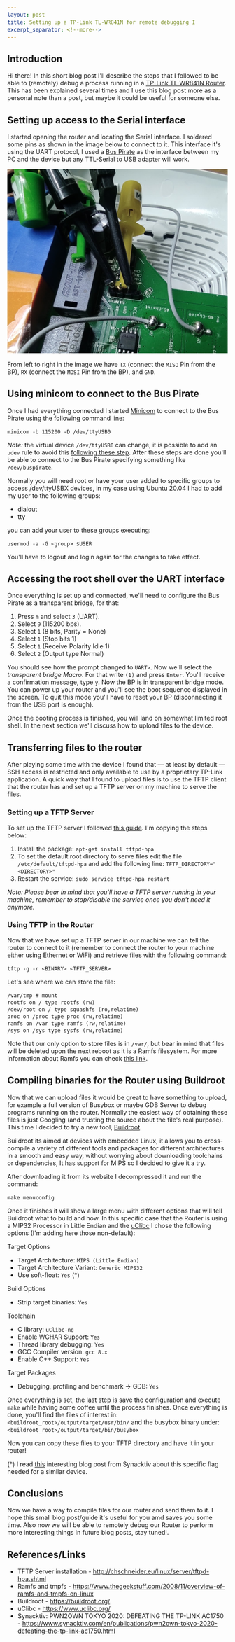 ```yaml
---
layout: post
title: Setting up a TP-Link TL-WR841N for remote debugging I
excerpt_separator: <!--more-->
---
```


## Introduction

Hi there! In this short blog post I'll describe the steps that I followed to be able to (remotely) debug a process running in a [TP-Link TL-WR841N Router](https://www.tp-link.com/ar/home-networking/wifi-router/tl-wr841n/). This has been explained several times and I use this blog post more as a personal note than a post, but maybe it could be useful for someone else.

<!--more-->

## Setting up access to the Serial interface

I started opening the router and locating the Serial interface. I soldered some pins as shown in the image below to connect to it. This interface it's using the UART protocol, I used a [Bus Pirate](http://dangerousprototypes.com/docs/Bus_Pirate) as the interface between my PC and the device but any TTL-Serial to USB adapter will work.

<html>
<img src="/images/2021-04-21-Playing-with-a-TP-LINK-TR841_I_uart_interface.jpg" alt="Soldered pins to UART interface">
</html>

From left to right in the image we have `TX` (connect the `MISO` Pin from the BP), `RX` (connect the `MOSI` Pin from the BP), and `GND`.

## Using minicom to connect to the Bus Pirate

Once I had everything connected I started [Minicom](https://linux.die.net/man/1/minicom) to connect to the Bus Pirate using the following command line:

~~~
minicom -b 115200 -D /dev/ttyUSB0
~~~
_Note:_ the virtual device `/dev/ttyUSB0` can change, it is possible to add an `udev` rule to avoid this [following these step](https://d.lij.uno/linux-bus-pirate.html). After these steps are done you'll be able to connect to the Bus Pirate specifying something like `/dev/buspirate`.


Normally you will need root or have your user added to specific groups to access /dev/ttyUSBX devices, in my case using Ubuntu 20.04 I had to add my user to the following groups:

* dialout
* tty

you can add your user to these groups executing:

~~~
usermod -a -G <group> $USER
~~~

You'll have to logout and login again for the changes to take effect.

## Accessing the root shell over the UART interface

Once everything is set up and connected, we'll need to configure the Bus Pirate as a transparent bridge, for that:

1. Press `m` and select `3` (UART).
2. Select `9` (115200 bps).
3. Select `1` (8 bits, Parity = None)
4. Select `1` (Stop bits 1)
5. Select `1` (Receive Polarity Idle 1)
6. Select `2` (Output type Normal)

You should see how the prompt changed to `UART>`. Now we'll select the _transparent bridge Macro_. For that write `(1)` and press `Enter`. You'll receive a confirmation message, type `y`. Now the BP is in transparent bridge mode. You can power up your router and you'll see the boot sequence displayed in the screen. To quit this mode you'll have to reset your BP (disconnecting it from the USB port is enough).

Once the booting process is finished, you will land on somewhat limited root shell. In the next section we'll discuss how to upload files to the device.

## Transferring files to the router

After playing some time with the device I found that &mdash; at least by default &mdash; SSH access is restricted and only available to use by a proprietary TP-Link application.
A quick way that I found to upload files is to use the TFTP client that the router has and set up a TFTP server on my machine to serve the files.

### Setting up a TFTP Server

To set up the TFTP server I followed [this guide](http://chschneider.eu/linux/server/tftpd-hpa.shtml). I'm copying the steps below:

1) Install the package: `apt-get install tftpd-hpa`
2) To set the default root directory to serve files edit the file `/etc/default/tftpd-hpa` and add the following line: `TFTP_DIRECTORY="<DIRECTORY>"`
3) Restart the service: `sudo service tftpd-hpa restart`

*Note: Please bear in mind that you'll have a TFTP server running in your machine, remember to stop/disable the service once you don't need it anymore.*

### Using TFTP in the Router

Now that we have set up a TFTP server in our machine we can tell the router to connect to it (remember to connect the router to your machine either using Ethernet or WiFi) and retrieve files with the following command:

~~~
tftp -g -r <BINARY> <TFTP_SERVER>
~~~

Let's see where we can store the file:

~~~
/var/tmp # mount
rootfs on / type rootfs (rw)
/dev/root on / type squashfs (ro,relatime)
proc on /proc type proc (rw,relatime)
ramfs on /var type ramfs (rw,relatime)
/sys on /sys type sysfs (rw,relatime)
~~~

Note that our only option to store files is in `/var/`, but bear in mind that files will be deleted upon the next reboot as it is a Ramfs filesystem. For more information about Ramfs you can check [this link](https://www.thegeekstuff.com/2008/11/overview-of-ramfs-and-tmpfs-on-linux/).


## Compiling binaries for the Router using Buildroot

Now that we can upload files it would be great to have something to upload, for example a full version of Busybox or maybe GDB Server to debug programs running on the router. Normally the easiest way of obtaining these files is just Googling (and trusting the source about the file's real purpose). This time I decided to try a new tool, [Buildroot](https://buildroot.org/).

Buildroot its aimed at devices with embedded Linux, it allows you to cross-compile a variety of different tools and packages for different architectures in a smooth and easy way, without worrying about downloading toolchains or dependencies, It has support for MIPS so I decided to give it a try.

After downloading it from its website I decompressed it and run the command:

~~~
make menuconfig
~~~

Once it finishes it will show a large menu with different options that will tell Buildroot what to build and how. In this specific case that the Router is using a MIP32 Processor in Little Endian and the [uClibc](https://www.uclibc.org/) I chose the following options (I'm adding here those non-default):

Target Options

- Target Architecture: `MIPS (Little Endian)`
- Target Architecture Variant: `Generic MIPS32`
- Use soft-float: `Yes` (*)

Build Options

- Strip target binaries: `Yes`

Toolchain

- C library: `uClibc-ng`
- Enable WCHAR Support: `Yes`
- Thread library debugging: `Yes`
- GCC Compiler version: `gcc 8.x`
- Enable C++ Support: `Yes`

Target Packages

- Debugging, profiling and benchmark -> GDB: `Yes`

Once everything is set, the last step is save the configuration and execute `make` while having some coffee until the process finishes. Once everything is done, you'll find the files of interest in: `<buildroot_root>/output/target/usr/bin/` and the busybox binary under: `<buildroot_root>/output/target/bin/busybox`

Now you can copy these files to your TFTP directory and have it in your router!

(*) I read [this](https://www.synacktiv.com/en/publications/pwn2own-tokyo-2020-defeating-the-tp-link-ac1750.html) interesting blog post from Synacktiv about this specific flag needed for a similar device.

## Conclusions

Now we have a way to compile files for our router and send them to it. I hope this small blog post/guide it's useful for you amd saves you some time. Also now we will be able to remotely debug our Router to perform more interesting things in future blog posts, stay tuned!.

## References/Links

- TFTP Server installation - http://chschneider.eu/linux/server/tftpd-hpa.shtml
- Ramfs and tmpfs - https://www.thegeekstuff.com/2008/11/overview-of-ramfs-and-tmpfs-on-linux
- Buildroot - https://buildroot.org/
- uClibc - https://www.uclibc.org/
- Synacktiv: PWN2OWN TOKYO 2020: DEFEATING THE TP-LINK AC1750 - https://www.synacktiv.com/en/publications/pwn2own-tokyo-2020-defeating-the-tp-link-ac1750.html